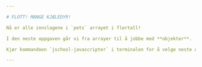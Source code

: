 ```yaml
---

# FLOTT! MANGE KJÆLEDYR!

Nå er alle innslagene i `pets` arrayet i flertall!

I den neste oppgaven går vi fra arrayer til å jobbe med **objekter**.

Kjør kommandoen `jschool-javascripter` i terminalen for å velge neste oppgave.

---
```

